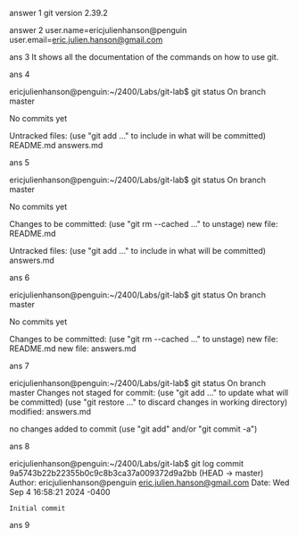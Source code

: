 answer 1 
git version 2.39.2

answer 2
user.name=ericjulienhanson@penguin
user.email=eric.julien.hanson@gmail.com

ans 3
It shows all the documentation of the commands on how to use git.

ans 4

ericjulienhanson@penguin:~/2400/Labs/git-lab$ git status
On branch master

No commits yet

Untracked files:
  (use "git add <file>..." to include in what will be committed)
        README.md
        answers.md

ans 5

ericjulienhanson@penguin:~/2400/Labs/git-lab$ git status
On branch master

No commits yet

Changes to be committed:
  (use "git rm --cached <file>..." to unstage)
        new file:   README.md

Untracked files:
  (use "git add <file>..." to include in what will be committed)
        answers.md


ans 6

ericjulienhanson@penguin:~/2400/Labs/git-lab$ git status
On branch master

No commits yet

Changes to be committed:
  (use "git rm --cached <file>..." to unstage)
        new file:   README.md
        new file:   answers.md

ans 7

ericjulienhanson@penguin:~/2400/Labs/git-lab$ git status
On branch master
Changes not staged for commit:
  (use "git add <file>..." to update what will be committed)
  (use "git restore <file>..." to discard changes in working directory)
        modified:   answers.md

no changes added to commit (use "git add" and/or "git commit -a")

ans 8

ericjulienhanson@penguin:~/2400/Labs/git-lab$ git log
commit 9a5743b22b22355b0c9c8b3ca37a009372d9a2bb (HEAD -> master)
Author: ericjulienhanson@penguin <eric.julien.hanson@gmail.com>
Date:   Wed Sep 4 16:58:21 2024 -0400

    Initial commit

ans 9